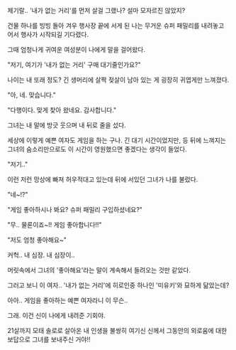 제기랄.. '내가 없는 거리'를 먼저 살걸 그랬나? 설마 모자르진 않았지?

건물 하나를 빙빙 돌아 겨우 행사장 끝에 서게 된 나는 무거운 슈퍼 패밀리를 내려놓고 어서 행사가 시작되길 기다렸다.

그때 엄청나게 귀여운 여성분이 나에게 말을 걸어왔다.

"저기, 여기가 '내가 없는 거리' 구매 대기줄인가요?"

나이는 내 또래 정도? 긴 생머리에 살짝 젖살이 남아 있는 게 굉장히 귀엽게만 느껴졌다.

"아, 네. 맞습니다."

"다행이다. 맞게 찾아 왔네요. 감사합니다."

그녀는 내 말에 방긋 웃으며 내 뒤로 줄을 섰다. 

세상에 이렇게 예쁜 여자도 게임을 하는 구나. 긴 대기 시간이었지만, 등 뒤에 느껴지는 그녀의 숨소리만으로도 이 시간이 영원했으면 좋겠다는 생각이 들었다.

"저기.."

이런 저런 망상에 빠져 허우적대고 있는데 뒤에 서있던 그녀가 나를 불렀다.

"네~!?"

"게임 좋아하시나 봐요? 슈퍼 패밀리 구입하셨네요?"

"무.. 물론이죠~!! 게임 좋아합니다!!"

"저도 엄청 좋아해요~"

커헉.. 내 심장. 내 심장이..

머릿속에서 그녀의 '좋아해요'라는 말이 계속해서 들려오는 것만 같았다.

그러고 보니 이 여자.. '내가 없는 거리'에 히로인중 하나인 '미유키'와 묘하게 닮았는데? 

아아.. 게임을 좋아하는 예쁜 여자라니 이 무슨..

그래. 이건 신이 나에게 내려준 기회야.

21살까지 모태 솔로로 살아온 내 인생을 불쌍히 여기신 신께서 그동안의 외로움에 대한 보답으로 그녀를 보내주신 거야!!